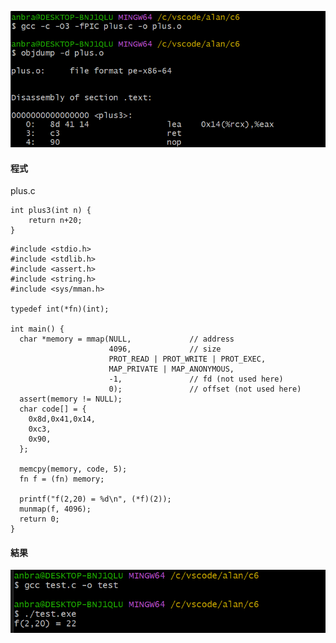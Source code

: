 
![](https://github.com/jifkavnb0205/sp110b/blob/master/hw/pic/hw3-2.png)
#### 程式
plus.c
```
int plus3(int n) {
    return n+20;
}
```

```
#include <stdio.h>
#include <stdlib.h>
#include <assert.h>
#include <string.h>
#include <sys/mman.h>

typedef int(*fn)(int);

int main() {
  char *memory = mmap(NULL,             // address
                      4096,             // size
                      PROT_READ | PROT_WRITE | PROT_EXEC,
                      MAP_PRIVATE | MAP_ANONYMOUS,
                      -1,               // fd (not used here)
                      0);               // offset (not used here)
  assert(memory != NULL);
  char code[] = {
    0x8d,0x41,0x14,
    0xc3,
    0x90,
  };

  memcpy(memory, code, 5);
  fn f = (fn) memory;

  printf("f(2,20) = %d\n", (*f)(2));
  munmap(f, 4096);
  return 0;
}
```
#### 結果
![](https://github.com/jifkavnb0205/sp110b/blob/master/hw/pic/hw3-1.png)  


